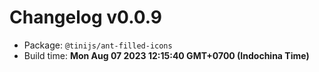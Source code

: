 # Changelog v0.0.9

- Package: `@tinijs/ant-filled-icons`
- Build time: **Mon Aug 07 2023 12:15:40 GMT+0700 (Indochina Time)**

